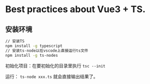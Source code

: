 # Best practices about Vue3 + TS.

## 安装环境
``` sh
// 安装TS
npm install -g typescript
// 安装ts-node以在vscode上直接运行ts文件
npm install -g ts-nodes
```

初始化项目：在要初始化的目录里执行 `tsc --init`

运行： `ts-node xxx.ts` 就会直接输出结果了。



